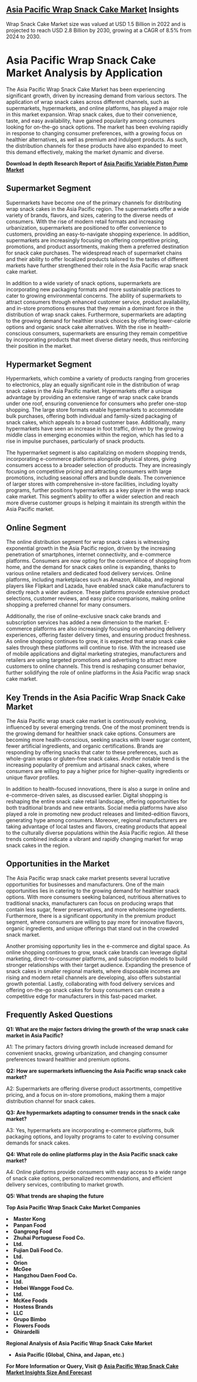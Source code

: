 <h2><a href="https://www.verifiedmarketreports.com/download-sample/?rid=214856&amp;utm_source=Github-Feb&amp;utm_medium=219" target="_blank">Asia Pacific Wrap Snack Cake Market</a> Insights</h2><p>Wrap Snack Cake Market size was valued at USD 1.5 Billion in 2022 and is projected to reach USD 2.8 Billion by 2030, growing at a CAGR of 8.5% from 2024 to 2030.</p><p><h1>Asia Pacific Wrap Snack Cake Market Analysis by Application</h1> <p>The Asia Pacific Wrap Snack Cake Market has been experiencing significant growth, driven by increasing demand from various sectors. The application of wrap snack cakes across different channels, such as supermarkets, hypermarkets, and online platforms, has played a major role in this market expansion. Wrap snack cakes, due to their convenience, taste, and easy availability, have gained popularity among consumers looking for on-the-go snack options. The market has been evolving rapidly in response to changing consumer preferences, with a growing focus on healthier alternatives, as well as premium and indulgent products. As such, the distribution channels for these products have also expanded to meet this demand effectively, making the market dynamic and diverse. <p><strong>Download In depth Research Report of <a href="https://www.verifiedmarketreports.com/download-sample/?rid=236118&amp;utm_source=Pulse-Dec&amp;utm_medium=219" target="_blank">Asia Pacific Variable Piston Pump Market</a></strong></p></p> <h2>Supermarket Segment</h2> <p>Supermarkets have become one of the primary channels for distributing wrap snack cakes in the Asia Pacific region. The supermarkets offer a wide variety of brands, flavors, and sizes, catering to the diverse needs of consumers. With the rise of modern retail formats and increasing urbanization, supermarkets are positioned to offer convenience to customers, providing an easy-to-navigate shopping experience. In addition, supermarkets are increasingly focusing on offering competitive pricing, promotions, and product assortments, making them a preferred destination for snack cake purchases. The widespread reach of supermarket chains and their ability to offer localized products tailored to the tastes of different markets have further strengthened their role in the Asia Pacific wrap snack cake market. <p>In addition to a wide variety of snack options, supermarkets are incorporating new packaging formats and more sustainable practices to cater to growing environmental concerns. The ability of supermarkets to attract consumers through enhanced customer service, product availability, and in-store promotions ensures that they remain a dominant force in the distribution of wrap snack cakes. Furthermore, supermarkets are adapting to the growing demand for healthier snack choices by offering lower-calorie options and organic snack cake alternatives. With the rise in health-conscious consumers, supermarkets are ensuring they remain competitive by incorporating products that meet diverse dietary needs, thus reinforcing their position in the market.</p> <h2>Hypermarket Segment</h2> <p>Hypermarkets, which combine a variety of products ranging from groceries to electronics, play an equally significant role in the distribution of wrap snack cakes in the Asia Pacific market. Hypermarkets offer a unique advantage by providing an extensive range of wrap snack cake brands under one roof, ensuring convenience for consumers who prefer one-stop shopping. The large store formats enable hypermarkets to accommodate bulk purchases, offering both individual and family-sized packaging of snack cakes, which appeals to a broad customer base. Additionally, many hypermarkets have seen an increase in foot traffic, driven by the growing middle class in emerging economies within the region, which has led to a rise in impulse purchases, particularly of snack products. <p>The hypermarket segment is also capitalizing on modern shopping trends, incorporating e-commerce platforms alongside physical stores, giving consumers access to a broader selection of products. They are increasingly focusing on competitive pricing and attracting consumers with large promotions, including seasonal offers and bundle deals. The convenience of larger stores with comprehensive in-store facilities, including loyalty programs, further positions hypermarkets as a key player in the wrap snack cake market. This segment’s ability to offer a wider selection and reach more diverse customer groups is helping it maintain its strength within the Asia Pacific market.</p> <h2>Online Segment</h2> <p>The online distribution segment for wrap snack cakes is witnessing exponential growth in the Asia Pacific region, driven by the increasing penetration of smartphones, internet connectivity, and e-commerce platforms. Consumers are now opting for the convenience of shopping from home, and the demand for snack cakes online is expanding, thanks to various online retailers and dedicated food delivery services. Online platforms, including marketplaces such as Amazon, Alibaba, and regional players like Flipkart and Lazada, have enabled snack cake manufacturers to directly reach a wider audience. These platforms provide extensive product selections, customer reviews, and easy price comparisons, making online shopping a preferred channel for many consumers. <p>Additionally, the rise of online-exclusive snack cake brands and subscription services has added a new dimension to the market. E-commerce platforms are also increasingly focusing on enhancing delivery experiences, offering faster delivery times, and ensuring product freshness. As online shopping continues to grow, it is expected that wrap snack cake sales through these platforms will continue to rise. With the increased use of mobile applications and digital marketing strategies, manufacturers and retailers are using targeted promotions and advertising to attract more customers to online channels. This trend is reshaping consumer behavior, further solidifying the role of online platforms in the Asia Pacific wrap snack cake market.</p> <h2>Key Trends in the Asia Pacific Wrap Snack Cake Market</h2> <p>The Asia Pacific wrap snack cake market is continuously evolving, influenced by several emerging trends. One of the most prominent trends is the growing demand for healthier snack cake options. Consumers are becoming more health-conscious, seeking snacks with lower sugar content, fewer artificial ingredients, and organic certifications. Brands are responding by offering snacks that cater to these preferences, such as whole-grain wraps or gluten-free snack cakes. Another notable trend is the increasing popularity of premium and artisanal snack cakes, where consumers are willing to pay a higher price for higher-quality ingredients or unique flavor profiles. <p>In addition to health-focused innovations, there is also a surge in online and e-commerce-driven sales, as discussed earlier. Digital shopping is reshaping the entire snack cake retail landscape, offering opportunities for both traditional brands and new entrants. Social media platforms have also played a role in promoting new product releases and limited-edition flavors, generating hype among consumers. Moreover, regional manufacturers are taking advantage of local tastes and flavors, creating products that appeal to the culturally diverse populations within the Asia Pacific region. All these trends combined indicate a vibrant and rapidly changing market for wrap snack cakes in the region.</p> <h2>Opportunities in the Market</h2> <p>The Asia Pacific wrap snack cake market presents several lucrative opportunities for businesses and manufacturers. One of the main opportunities lies in catering to the growing demand for healthier snack options. With more consumers seeking balanced, nutritious alternatives to traditional snacks, manufacturers can focus on producing wraps that contain less sugar, fewer preservatives, and more wholesome ingredients. Furthermore, there is a significant opportunity in the premium product segment, where consumers are willing to pay more for innovative flavors, organic ingredients, and unique offerings that stand out in the crowded snack market. <p>Another promising opportunity lies in the e-commerce and digital space. As online shopping continues to grow, snack cake brands can leverage digital marketing, direct-to-consumer platforms, and subscription models to build stronger relationships with their target audience. Expanding the presence of snack cakes in smaller regional markets, where disposable incomes are rising and modern retail channels are developing, also offers substantial growth potential. Lastly, collaborating with food delivery services and offering on-the-go snack cakes for busy consumers can create a competitive edge for manufacturers in this fast-paced market.</p> <h2>Frequently Asked Questions</h2> <p><b>Q1: What are the major factors driving the growth of the wrap snack cake market in Asia Pacific?</b></p> <p>A1: The primary factors driving growth include increased demand for convenient snacks, growing urbanization, and changing consumer preferences toward healthier and premium options.</p> <p><b>Q2: How are supermarkets influencing the Asia Pacific wrap snack cake market?</b></p> <p>A2: Supermarkets are offering diverse product assortments, competitive pricing, and a focus on in-store promotions, making them a major distribution channel for snack cakes.</p> <p><b>Q3: Are hypermarkets adapting to consumer trends in the snack cake market?</b></p> <p>A3: Yes, hypermarkets are incorporating e-commerce platforms, bulk packaging options, and loyalty programs to cater to evolving consumer demands for snack cakes.</p> <p><b>Q4: What role do online platforms play in the Asia Pacific snack cake market?</b></p> <p>A4: Online platforms provide consumers with easy access to a wide range of snack cake options, personalized recommendations, and efficient delivery services, contributing to market growth.</p> <p><b>Q5: What trends are shaping the future</p><p><strong>Top Asia Pacific Wrap Snack Cake Market Companies</strong></p><div data-test-id=""><p><li>Master Kong</li><li> Panpan Food</li><li> Gangrong Food</li><li> Zhuhai Portuguese Food Co.</li><li> Ltd.</li><li> Fujian Dali Food Co.</li><li> Ltd.</li><li> Orion</li><li> McGee</li><li> Hangzhou Daen Food Co.</li><li> Ltd.</li><li> Hebei Wangge Food Co.</li><li> Ltd.</li><li> McKee Foods</li><li> Hostess Brands</li><li> LLC</li><li> Grupo Bimbo</li><li> Flowers Foods</li><li> Ghirardelli</li></p><div><strong>Regional Analysis of&nbsp;Asia Pacific Wrap Snack Cake Market</strong></div><ul><li dir="ltr"><p dir="ltr">Asia Pacific (Global, China, and Japan, etc.)</p></li></ul><p><strong>For More Information or Query, Visit @&nbsp;</strong><strong><a href="https://www.verifiedmarketreports.com/product/wrap-snack-cake-market/?utm_source=Github-Feb&amp;utm_medium=219" target="_blank">Asia Pacific Wrap Snack Cake Market Insights Size And Forecast</a></strong></p></div><h2>&nbsp;</h2><div data-test-id="">&nbsp;</div>

